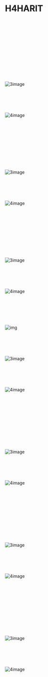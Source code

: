 # H4HARIT
<br>
<br>
<br>
<br>
<br>
<br>
<br>
<img src="aaa.jpeg" alt="">
<br>
<br>
<br>
<br>
<br>
<br>
<img src="ae.jpeg" alt="3image">
<br>
<br>
<br>
<br>
<br>
<br>
<img src="de3.jpeg" alt="4image">
<br>
<br>
<br>
<br>
<br>
<br>
<img src="g.jpeg" alt="">
<br>
<br>
<br>
<br>
<br>
<br>
<img src="g2.jpeg" alt="3image">
<br>
<br>
<br>
<br>
<br>
<br>
<img src="g5.jpeg" alt="4image">
<br>
<br>
<br>
<br>
<br>
<br>
<img src="h1.jpeg" alt="">
<br>
<br>
<br>
<br>
<br>
<br>
<img src="h3.jpeg" alt="3image">
<br>
<br>
<br>
<br>
<br>
<br>
<img src="h4.jpeg" alt="4image">
<br>
<br>
<br>

<br>
<br>
<br>
<br>
<img src="h6.jpeg" alt="img">
<br>
<br>
<br>
<br>
<br>
<br>
<img src="hhtt.jpeg" alt="3image">
<br>
<br>
<br>
<br>
<br>
<br>
<img src="i2" alt="4image">
<br>

<br>
<br>
<br>
<br>
<br>
<br>
<img src="i5.jpeg" alt="">
<br>
<br>
<br>
<br>
<br>
<br>
<img src="" alt="3image">
<br>
<br>
<br>
<br>
<br>
<br>
<img src="" alt="4image">

<br>
<br>
<br>
<br>
<br>
<br>
<br>
<img src="" alt="">
<br>
<br>
<br>
<br>
<br>
<br>
<img src="" alt="3image">
<br>
<br>
<br>
<br>
<br>
<br>
<img src="" alt="4image">

<br>
<br>
<br>
<br>
<br>
<br>
<br>
<img src="" alt="">
<br>
<br>
<br>
<br>
<br>
<br>
<img src="" alt="3image">
<br>
<br>
<br>
<br>
<br>
<br>
<img src="" alt="4image">
<br>
<br>
<br>
<br>
<br>
<br>


